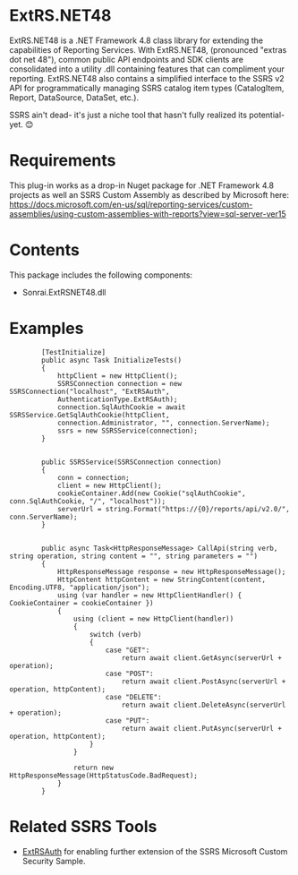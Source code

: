 # ExtRS.NET48
ExtRS.NET48 is a .NET Framework 4.8 class library for extending the capabilities of Reporting Services. With ExtRS.NET48, (pronounced "extras dot net 48"), common public API endpoints and SDK clients are consolidated into a utility .dll containing features that can compliment your reporting. ExtRS.NET48 also contains a simplified interface to the SSRS v2 API for programmatically managing SSRS catalog item types (CatalogItem, Report, DataSource, DataSet, etc.).

SSRS ain't dead- it's just a niche tool that hasn't fully realized its potential- yet. 😊

# Requirements
This plug-in works as a drop-in Nuget package for .NET Framework 4.8 projects as well an SSRS Custom Assembly as described by Microsoft here: https://docs.microsoft.com/en-us/sql/reporting-services/custom-assemblies/using-custom-assemblies-with-reports?view=sql-server-ver15

# Contents
This package includes the following components:
- Sonrai.ExtRSNET48.dll

# Examples

```
        [TestInitialize]
        public async Task InitializeTests()
        {
            httpClient = new HttpClient();
            SSRSConnection connection = new SSRSConnection("localhost", "ExtRSAuth", 
            AuthenticationType.ExtRSAuth);
            connection.SqlAuthCookie = await SSRSService.GetSqlAuthCookie(httpClient, 
            connection.Administrator, "", connection.ServerName);
            ssrs = new SSRSService(connection);
        }


        public SSRSService(SSRSConnection connection)
        {          
            conn = connection;
            client = new HttpClient();
            cookieContainer.Add(new Cookie("sqlAuthCookie", conn.SqlAuthCookie, "/", "localhost"));
            serverUrl = string.Format("https://{0}/reports/api/v2.0/", conn.ServerName);
        }


        public async Task<HttpResponseMessage> CallApi(string verb, string operation, string content = "", string parameters = "")
        {
            HttpResponseMessage response = new HttpResponseMessage();
            HttpContent httpContent = new StringContent(content, Encoding.UTF8, "application/json");
            using (var handler = new HttpClientHandler() { CookieContainer = cookieContainer })
            {
                using (client = new HttpClient(handler))
                {
                    switch (verb)
                    {
                        case "GET":
                            return await client.GetAsync(serverUrl + operation);
                        case "POST":
                            return await client.PostAsync(serverUrl + operation, httpContent);
                        case "DELETE":
                            return await client.DeleteAsync(serverUrl + operation);
                        case "PUT":
                            return await client.PutAsync(serverUrl + operation, httpContent);
                    }
                }

                return new HttpResponseMessage(HttpStatusCode.BadRequest);
            }
        }
```

# Related SSRS Tools
- [ExtRSAuth](https://github.com/sonrai-LLC/ExtRSAuth) for enabling further extension of the SSRS Microsoft Custom Security Sample.
